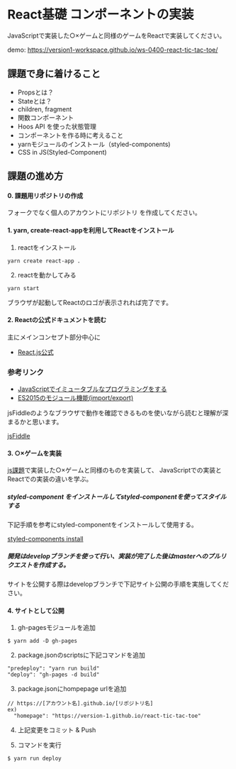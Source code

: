 

# React基礎 コンポーネントの実装

JavaScriptで実装した○×ゲームと同様のゲームをReactで実装してください。

demo: https://version1-workspace.github.io/ws-0400-react-tic-tac-toe/

## 課題で身に着けること

- Propsとは？
- Stateとは？
- children, fragment
- 関数コンポーネント
- Hoos API を使った状態管理
- コンポーネントを作る時に考えること
- yarnモジュールのインストール（styled-components)
- CSS in JS(Styled-Component)

## 課題の進め方

#### 0. 課題用リポジトリの作成

フォークでなく個人のアカウントにリポジトリ を作成してください。

#### 1. yarn, create-react-appを利用してReactをインストール

1. reactをインストール
```
yarn create react-app .
```

2. reactを動かしてみる
```
yarn start
```

ブラウザが起動してReactのロゴが表示されれば完了です。


#### 2. Reactの公式ドキュメントを読む

主にメインコンセプト部分中心に

- [React.js公式](https://ja.react.dev/learn)

### 参考リンク
- [JavaScriptでイミュータブルなプログラミングをする](https://sbfl.net/blog/2018/09/25/javascript-immutable-programming/)
- [ES2015のモジュール機能(import/export)](https://qiita.com/ozaki25/items/9723cb3c1c72845157d5)

jsFiddleのようなブラウザで動作を確認できるものを使いながら読むと理解が深まるかと思います。

[jsFiddle](https://jsfiddle.net/boilerplate/react-jsx)


#### 3. ○×ゲームを実装

[js課題](https://github.com/version-1/js-tic-tac-toe)で実装した○×ゲームと同様のものを実装して、
JavaScriptでの実装とReactでの実装の違いを学ぶ。

##### styled-component をインストールしてstyled-componentを使ってスタイルする

下記手順を参考にstyled-componentをインストールして使用する。

[styled-components install](https://styled-components.com/docs/basics#installation)

##### 開発はdevelopブランチを使って行い、実装が完了した後はmasterへのプルリクエストを作成する。

サイトを公開する際はdevelopブランチで下記サイト公開の手順を実施してください。

#### 4. サイトとして公開

1. gh-pagesモジュールを追加

```
$ yarn add -D gh-pages
```

2. package.jsonのscriptsに下記コマンドを追加

```
"predeploy": "yarn run build"
"deploy": "gh-pages -d build"
```

3. package.jsonにhompepage urlを追加
```
// https://[アカウント名].github.io/[リポジトリ名]
ex)
  "homepage": "https://version-1.github.io/react-tic-tac-toe"
```

4. 上記変更をコミット & Push

5. コマンドを実行

```
$ yarn run deploy
```
